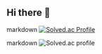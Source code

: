 ## Hi there 👋

markdown [![Solved.ac Profile](http://mazassumnida.wtf/api/v2/generate_badge?boj=yorange50)](https://solved.ac/yourbojhandle) 

markdown <img src="https://mazandi.herokuapp.com/api?handle=yorange50&theme=warm" alt="Solved.ac profile">
